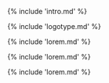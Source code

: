 
{% include 'intro.md' %}

{% include 'logotype.md' %}

{% include 'lorem.md' %}

{% include 'lorem.md' %}

{% include 'lorem.md' %}
